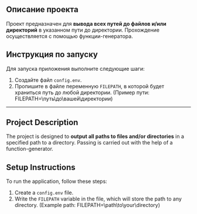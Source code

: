 ## Описание проекта

Проект предназначен для **вывода всех путей до файлов и/или директорий** в указанном пути до директории. Прохождение осуществляется с помощью функции-генератора.

## Инструкция по запуску

Для запуска приложения выполните следующие шаги:

1. Создайте файл `config.env`.
2. Пропишите в файле переменную `FILEPATH`, в которой будет храниться путь до любой директории. (Пример пути: FILEPATH=\путь\до\вашей\директории)

---

## Project Description

The project is designed to **output all paths to files and/or directories** in a specified path to a directory. Passing is carried out with the help of a function-generator.

## Setup Instructions

To run the application, follow these steps:

1. Create a `config.env` file.
2. Write the `FILEPATH` variable in the file, which will store the path to any directory. (Example path: FILEPATH=\path\to\your\directory)

